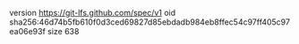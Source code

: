 version https://git-lfs.github.com/spec/v1
oid sha256:46d74b5fb610f0d3ced69827d85ebdadb984eb8ffec54c97ff405c97ea06e93f
size 638
